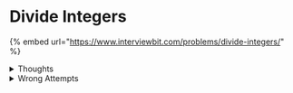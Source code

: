 # Divide Integers

{% embed url="https://www.interviewbit.com/problems/divide-integers/" %}

<details>

<summary>Thoughts</summary>

* **0:00** Never heard of this question. Let's see how it goes. I assume I can solve this in 30 min.
* **2:40** I simply subtracted the second number from the first one until it becomes less than the second. It is not able to handle negative inputs.&#x20;
* **5:33** I handled negative numbers using a `sign` variable. But now I'm getting an error for `INT_MAX` as input. I should take it to OnlineGDB.&#x20;
* **10:30** I'm using `long long` datatype now. But it's being really slow. Let me give it a try once.&#x20;
* As expected I'm getting a TLE. I'll paste my solution for positive input here and see the solution.&#x20;
* **22:00** I saw the hint. it talks about using bit manipulation to find the answer but I'm not thinking in terms of bit manipulations at all. This tells me that I'm nowhere close to the correct solution. I'll see the solution approach now.&#x20;
* **27:00** The solution tells me to use bit-level division. But I forgot how to do this. Sorry, Dipesh Sir.&#x20;
* I'll see the complete solution now.
* **34:00** The solution is too cryptic. I'll watch [a YouTube video for this](https://youtu.be/X2Ko1Jt9bL4).&#x20;
* **50:00** It was a really bad video. I'll try to dry-run his code and see what's going on.&#x20;
* **59:00** Can't believe I'm spending almost an hour on a single question. The solution is pretty clear now. I'll try to code it once.&#x20;
* **1:00:15** I am not able to solve this question. I will paste my best attempt here.

</details>

<details>

<summary>Wrong Attempts</summary>

Only works for positive input:&#x20;

```cpp
int Solution::divide(int A, int B) {    
    if(B == 0)
        return INT_MAX;
    int res = 0;
    while(A >= B) {
        res++;
        A -= B;
    }
    
    return res;
}
```

Handles negative numbers by using `abs()` but fails for `A = INT_MIN` as abs(A) is again `INT_MIN` due to rounding.&#x20;

```cpp
int Solution::divide(int A, int B) {
    int sign = 1;
    if(A < 0)
        sign *= -1;
    if(B < 0)
        sign *= -1;
        
    A = abs(A);
    B = abs(B);
    if(B == 0)
        return INT_MAX;
    int res = 0;
    while(A >= B) {
        res++;
        A -= B;
    }
    
    return res;
}
```

Using bit maniputaion

```cpp
int Solution::divide(int A, int B) {
    long long a = A, b = B;
    long long sign = 1;
    if(a < 0) sign = -sign, a = -a;
    if(b < 0) sign = -sign, b = -b;
    
    long long ans = 0, temp = 0;
    for(int i = 31; i >= 0; i--)
        if(temp + (b << i) <= a) {
            temp = temp + (b << i);
            ans += (1ll << i);
        }
        
    if(ans > INT_MAX or ans < INT_MIN) return INT_MAX;
    
    return (sign == -1) ? -ans : ans;
}

```

</details>
